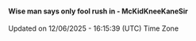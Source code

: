 #### Wise man says only fool rush in - McKidKneeKaneSir
Updated on 12/06/2025 - 16:15:39 (UTC) Time Zone
